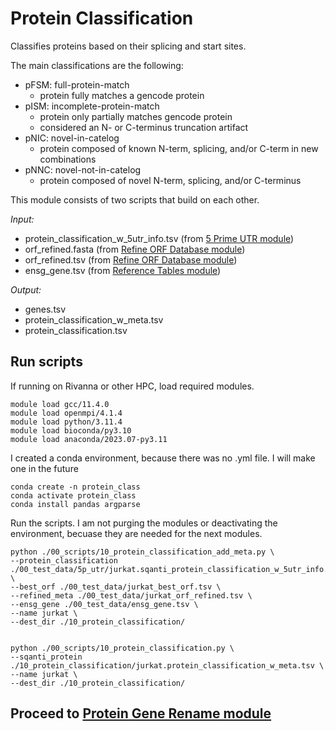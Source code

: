 # Protein Classification 
Classifies proteins based on their splicing and start sites. <br />

The main classifications are the following: <br />
- pFSM: full-protein-match
  - protein fully matches a gencode protein
- pISM: incomplete-protein-match
  - protein only partially matches gencode protein
  - considered an N- or C-terminus truncation artifact
- pNIC: novel-in-catelog
  - protein composed of known N-term, splicing, and/or C-term in new combinations
- pNNC: novel-not-in-catelog
  - protein composed of novel N-term, splicing, and/or C-terminus
  
This module consists of two scripts that build on each other. 

_Input:_ <br />
- protein_classification_w_5utr_info.tsv (from [5 Prime UTR module](https://github.com/efwatts/LRP_Troubleshooting/tree/main/09_5p_utr))
- orf_refined.fasta (from [Refine ORF Database module](https://github.com/efwatts/LRP_Troubleshooting/tree/main/05_refine_orf_database))
- orf_refined.tsv (from [Refine ORF Database module](https://github.com/efwatts/LRP_Troubleshooting/tree/main/05_refine_orf_database))
- ensg_gene.tsv (from [Reference Tables module](https://github.com/efwatts/LRP_Troubleshooting/tree/main/01_reference_tables))
  
_Output:_
- genes.tsv
- protein_classification_w_meta.tsv
- protein_classification.tsv

## Run scripts
If running on Rivanna or other HPC, load required modules.
```
module load gcc/11.4.0  
module load openmpi/4.1.4
module load python/3.11.4
module load bioconda/py3.10
module load anaconda/2023.07-py3.11
```
I created a conda environment, because there was no .yml file. I will make one in the future
```
conda create -n protein_class
conda activate protein_class
conda install pandas argparse
```
Run the scripts. I am not purging the modules or deactivating the environment, becuase they are needed for the next modules.
```
python ./00_scripts/10_protein_classification_add_meta.py \
--protein_classification  ./00_test_data/5p_utr/jurkat.sqanti_protein_classification_w_5utr_info.tsv \
--best_orf ./00_test_data/jurkat_best_orf.tsv \
--refined_meta ./00_test_data/jurkat_orf_refined.tsv \
--ensg_gene ./00_test_data/ensg_gene.tsv \
--name jurkat \
--dest_dir ./10_protein_classification/


python ./00_scripts/10_protein_classification.py \
--sqanti_protein ./10_protein_classification/jurkat.protein_classification_w_meta.tsv \
--name jurkat \
--dest_dir ./10_protein_classification/
```

## Proceed to [Protein Gene Rename module](https://github.com/efwatts/LRP_Troubleshooting/tree/main/11_protein_gene_rename)
